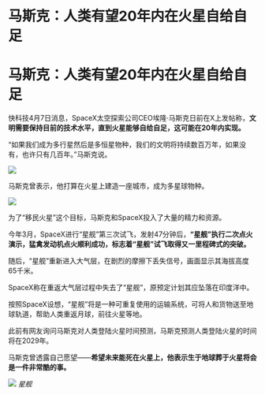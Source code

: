 # 马斯克：人类有望20年内在火星自给自足

# 马斯克：人类有望20年内在火星自给自足

快科技4月7日消息，SpaceX太空探索公司CEO埃隆·马斯克日前在X上发帖称，**文明需要保持目前的技术水平，直到火星能够自给自足，这可能在20年内实现。**

“如果我们成为多行星然后是多恒星物种，我们的文明将持续数百万年，如果没有，也许只有几百年。”马斯克说。

![](https://inews.gtimg.com/om_bt/O89td9nI84Lfex1ZiOoJCyBZSkAe91WCI76nAH6fRijmwAA/1000)

马斯克曾表示，他打算在火星上建造一座城市，成为多星球物种。

![](https://inews.gtimg.com/om_bt/OmoRlEsdqYjFVkje4-17AarJX8vcZm7k4ZBFkkj2dnmJ4AA/1000)

为了“移民火星”这个目标，马斯克和SpaceX投入了大量的精力和资源。

今年3月，SpaceX进行“星舰”第三次试飞，发射47分钟后，**“星舰”执行二次点火演示，猛禽发动机点火顺利成功，标志着“星舰”试飞取得又一里程碑式的突破。**

随后，“星舰”重新进入大气层，在剧烈的摩擦下丢失信号，画面显示其海拔高度65千米。

SpaceX称在重返大气层过程中失去了“星舰”，原预定计划其应坠落在印度洋中。

按照SpaceX设想，“星舰”将是一种可重复使用的运输系统，可将人和货物送至地球轨道，帮助人类重返月球，前往火星等地。

此前有网友询问马斯克对人类登陆火星时间预测，马斯克预测人类登陆火星的时间将在2029年。

马斯克曾透露自己愿望——**希望未来能死在火星上，他表示生于地球葬于火星将会是一件非常酷的事。**

![](https://inews.gtimg.com/om_bt/OJW3PGsi4vTTXQLo7AYHi5ZYB7f5yUuCLy6LNLA52xF4IAA/1000)
_星舰_


